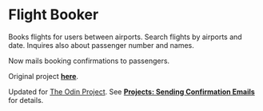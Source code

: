 # Flight Booker

Books flights for users between airports. Search flights by airports and date. Inquires also about passenger number and names.

Now mails booking confirmations to passengers.

Original project **[here](../../project_adv_forms/flight-booker)**.

Updated for [The Odin Project](http://www.theodinproject.com/). See **[Projects: Sending Confirmation Emails](https://www.theodinproject.com/courses/ruby-on-rails/lessons/sending-confirmation-emails)** for details.